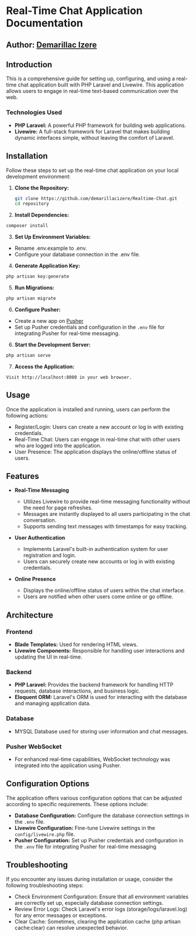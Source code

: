 # Real-Time Chat Application Documentation

## Author: [Demarillac Izere](https://github.com/demarillacizere/)
## Introduction
This is a comprehensive guide for setting up, configuring, and using a real-time chat application built with PHP Laravel and Livewire. This application allows users to engage in real-time text-based communication over the web.

### Technologies Used
- **PHP Laravel:** A powerful PHP framework for building web applications.
- **Livewire:** A full-stack framework for Laravel that makes building dynamic interfaces simple, without leaving the comfort of Laravel.

## Installation
Follow these steps to set up the real-time chat application on your local development environment:

1. **Clone the Repository:**
   ```bash
   git clone https://github.com/demarillacizere/Realtime-Chat.git
   cd repository
   ```

2. **Install Dependencies:**

```bash
composer install
```

3. **Set Up Environment Variables:**

- Rename .env.example to .env.
- Configure your database connection in the .env file.

4. **Generate Application Key:**

```bash
php artisan key:generate
```
5. **Run Migrations:**

```bash
php artisan migrate
```

6. **Configure Pusher:**
- Create a new app on [Pusher](https://pusher.com/) 
- Set up Pusher credentials and configuration in the `.env` file for integrating Pusher for real-time messaging.

6. **Start the Development Server:**

```bash
php artisan serve
```

7. **Access the Application:**
```
Visit http://localhost:8000 in your web browser.
```

## Usage
Once the application is installed and running, users can perform the following actions:

- Register/Login: Users can create a new account or log in with existing credentials.
- Real-Time Chat: Users can engage in real-time chat with other users who are logged into the application.
- User Presence: The application displays the online/offline status of users.

## Features

- **Real-Time Messaging**
  - Utilizes Livewire to provide real-time messaging functionality without the need for page refreshes.
  - Messages are instantly displayed to all users participating in the chat conversation.
  - Supports sending text messages with timestamps for easy tracking.

- **User Authentication**
  - Implements Laravel's built-in authentication system for user registration and login.
  - Users can securely create new accounts or log in with existing credentials.

- **Online Presence**
  - Displays the online/offline status of users within the chat interface.
  - Users are notified when other users come online or go offline.

## Architecture

### Frontend
- **Blade Templates:** Used for rendering HTML views.
- **Livewire Components:** Responsible for handling user interactions and updating the UI in real-time.

### Backend
- **PHP Laravel:** Provides the backend framework for handling HTTP requests, database interactions, and business logic.
- **Eloquent ORM:** Laravel's ORM is used for interacting with the database and managing application data.

### Database
- MYSQL Database used for storing user information and chat messages.

### Pusher WebSocket
- For enhanced real-time capabilities, WebSocket technology was integrated into the application using Pusher.

## Configuration Options

The application offers various configuration options that can be adjusted according to specific requirements. These options include:

- **Database Configuration:** Configure the database connection settings in the `.env` file.
- **Livewire Configuration:** Fine-tune Livewire settings in the `config/livewire.php` file.
- **Pusher Configuration:** Set up Pusher credentials and configuration in the `.env` file for integrating Pusher for real-time messaging

## Troubleshooting

If you encounter any issues during installation or usage, consider the following troubleshooting steps:

* Check Environment Configuration: Ensure that all environment variables are correctly set up, especially database connection settings.
* Review Error Logs: Check Laravel's error logs (storage/logs/laravel.log) for any error messages or exceptions.
* Clear Cache: Sometimes, clearing the application cache (php artisan cache:clear) can resolve unexpected behavior.